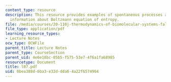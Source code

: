 ```yaml
---
content_type: resource
description: This resource provides examples of spontaneous processes and further
  information about Boltzmann equation of entropy.
file: /media/courses/20-110j-thermodynamics-of-biomolecular-systems-fall-2005/0bea388d6ba3e32ddda64a22f6574964_l07.pdf
file_type: application/pdf
learning_resource_types:
- Lecture Notes
ocw_type: OCWFile
parent_title: Lecture Notes
parent_type: CourseSection
parent_uid: 4e6e18bc-05b5-f575-53e7-4f6a1fa68985
resourcetype: Document
title: l07.pdf
uid: 0bea388d-6ba3-e32d-dda6-4a22f6574964
---
```

